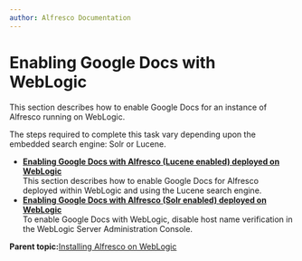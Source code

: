 ```yaml
---
author: Alfresco Documentation
---
```


# Enabling Google Docs with WebLogic

This section describes how to enable Google Docs for an instance of Alfresco running on WebLogic.

The steps required to complete this task vary depending upon the embedded search engine: Solr or Lucene.

-   **[Enabling Google Docs with Alfresco \(Lucene enabled\) deployed on WebLogic](../tasks/googledocs-Weblogic-integration.md)**  
This section describes how to enable Google Docs for Alfresco deployed within WebLogic and using the Lucene search engine.
-   **[Enabling Google Docs with Alfresco \(Solr enabled\) deployed on WebLogic](../tasks/googledocs-Weblogic-solr-publishing.md)**  
 To enable Google Docs with WebLogic, disable host name verification in the WebLogic Server Administration Console.

**Parent topic:**[Installing Alfresco on WebLogic](../tasks/alf-weblogic-install.md)

